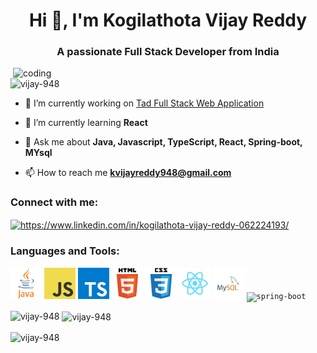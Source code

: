 <h1 align="center">Hi 👋, I'm Kogilathota Vijay Reddy</h1>
<h3 align="center">A passionate Full Stack Developer from India</h3>
<img align="right" alt="coding" width="500" src="https://cdn.dribbble.com/users/1162077/screenshots/3848914/programmer.gif" />

<p align="left"> <img src="https://komarev.com/ghpvc/?username=vijay-948&label=Profile%20views&color=0e75b6&style=flat" alt="vijay-948" /> </p>



- 🔭 I’m currently working on [Tad Full Stack Web Application](https://tad.peopletech.com/)

- 🌱 I’m currently learning **React**

- 💬 Ask me about **Java, Javascript, TypeScript, React, Spring-boot, MYsql**

- 📫 How to reach me **kvijayreddy948@gmail.com**



<h3 align="left">Connect with me:</h3>
<p align="left">
<a href="https://linkedin.com/in/https://www.linkedin.com/in/kogilathota-vijay-reddy-062224193/" target="blank"><img align="center" src="https://raw.githubusercontent.com/rahuldkjain/github-profile-readme-generator/master/src/images/icons/Social/linked-in-alt.svg" alt="https://www.linkedin.com/in/kogilathota-vijay-reddy-062224193/" height="30" width="40" /></a>
</p>

<h3 align="left">Languages and Tools:</h3>
<code><img height="50" alt="Java" src="https://raw.githubusercontent.com/github/explore/80688e429a7d4ef2fca1e82350fe8e3517d3494d/topics/java/java.png"></code>
<code><img height="50" alt="javascript" src="https://raw.githubusercontent.com/github/explore/80688e429a7d4ef2fca1e82350fe8e3517d3494d/topics/javascript/javascript.png"></code>
<code><img height="50" alt="typescript" src="https://raw.githubusercontent.com/github/explore/80688e429a7d4ef2fca1e82350fe8e3517d3494d/topics/typescript/typescript.png"></code>
<code><img height="50" alt="Html" src="https://raw.githubusercontent.com/devicons/devicon/master/icons/html5/html5-original-wordmark.svg"></code>
<code><img height="50" alt="css" src="https://raw.githubusercontent.com/devicons/devicon/master/icons/css3/css3-original-wordmark.svg"></code>
<code><img height="50" alt="react" src="https://raw.githubusercontent.com/github/explore/80688e429a7d4ef2fca1e82350fe8e3517d3494d/topics/react/react.png"></code>
<code><img height="50" alt="MySQL" src="https://raw.githubusercontent.com/github/explore/80688e429a7d4ef2fca1e82350fe8e3517d3494d/topics/mysql/mysql.png"></code>
<code><img height="50" alt="spring-boot" src="https://static-00.iconduck.com/assets.00/spring-icon-256x256-2efvkvky.png"></code>


<p><img align="left" src="https://github-readme-stats.vercel.app/api/top-langs?username=vijay-948&show_icons=true&locale=en&layout=compact" alt="vijay-948" /></p>

<p>&nbsp;<img align="center" src="https://github-readme-stats.vercel.app/api?username=vijay-948&show_icons=true&locale=en" alt="vijay-948" /></p>

<p><img align="center" src="https://github-readme-streak-stats.herokuapp.com/?user=vijay-948&" alt="vijay-948" /></p>
